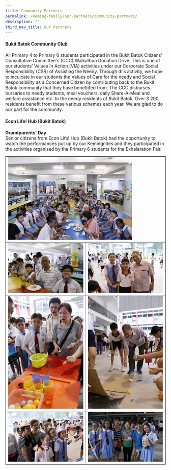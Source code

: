 ```yaml
---
title: Community Partners
permalink: /keming-family/our-partners/community-partners/
description: ""
third_nav_title: Our Partners
---
```

<h4><strong>Bukit Batok Community Club</strong></h4>
<p>All Primary 4 to Primary 6 students participated in the Bukit Batok Citizens' Consultative Committee's (CCC) Walkathon Donation Drive. This is one of our students&rsquo; Values In Action (VIA) activities under our Corporate Social Responsibility (CSR) of Assisting the Needy. Through this activity, we hope to inculcate in our students the Values of Care for the needy and Social Responsibility as a Concerned Citizen by contributing back to the Bukit Batok community that they have benefitted from. The CCC disburses bursaries to needy students, meal vouchers, daily Share-A-Meal and welfare assistance etc. to the needy residents of Bukit Batok. Over 3 200 residents benefit from these various schemes each year. We are glad to do our part for the community.</p>
<h4><strong>Econ Life! Hub (Bukit Batok)</strong></h4>
<p><strong>Grandparents' Day<br /></strong>Senior citizens from Econ Life! Hub (Bukit Batok) had the opportunity to watch the performances put up by our Kemingnites and they participated in the activities organised by the Primary 6 students for the Exhalaration Fair.</p>
<table style="border-collapse: collapse; width: 100%;" border="1">
<tbody>
<tr>
<td colspan = "2"><img style="width: 80%;" src="/images/cp1.jpeg"></td>
</tr>
<tr>
<td style="width: 50%;"><img src="/images/cp2.jpeg"></td>
<td style="width: 50%;"><img src="/images/cp3.jpeg"></td>
</tr>
<tr>
<td style="width: 50%;"><img src="/images/cp4.jpeg"></td>
<td style="width: 50%;"><img src="/images/cp5.jpeg"></td>
</tr>
<tr>
<td style="width: 50%;"><img src="/images/cp6.jpeg"></td>
<td style="width: 50%;"><img src="/images/cp7.jpeg"></td>
</tr>
</tbody>
</table>